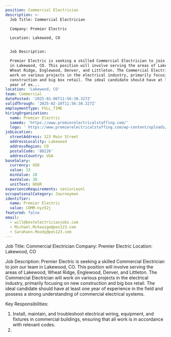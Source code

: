 ```yaml
---
position: Commercial Electrician
description: >-
  Job Title: Commercial Electrician

  Company: Premier Electric

  Location: Lakewood, CO


  Job Description:

  Premier Electric is seeking a skilled Commercial Electrician to join our team
  in Lakewood, CO. This position will involve serving the areas of Lakewood,
  Wheat Ridge, Englewood, Denver, and Littleton. The Commercial Electrician will
  work on various projects in the electrical industry, primarily focusing on new
  construction and big box retail. The ideal candidate should have at least one
  year of ex...
location: 'Lakewood, CO'
team: Commercial
datePosted: '2025-01-06T11:56:30.327Z'
validThrough: '2025-02-10T11:56:30.327Z'
employmentType: FULL_TIME
hiringOrganization:
  name: Premier Electric
  sameAs: 'https://www.premierelectricalstaffing.com/'
  logo: ' https://www.premierelectricalstaffing.com/wp-content/uploads/2020/05/Premier-Electrical-Staffing-logo.png'
jobLocation:
  streetAddress: 123 Main Street
  addressLocality: Lakewood
  addressRegion: CO
  postalCode: '80226'
  addressCountry: USA
baseSalary:
  currency: USD
  value: 33
  minValue: 28
  maxValue: 38
  unitText: HOUR
experienceRequirements: seniorLevel
occupationalCategory: Journeyman
identifier:
  name: Premier Electric
  value: COMM-nyz52j
featured: false
email:
  - will@bestelectricianjobs.com
  - Michael.Mckeaige@pes123.com
  - Sarahann.Moody@pes123.com
---
```




Job Title: Commercial Electrician
Company: Premier Electric
Location: Lakewood, CO

Job Description:
Premier Electric is seeking a skilled Commercial Electrician to join our team in Lakewood, CO. This position will involve serving the areas of Lakewood, Wheat Ridge, Englewood, Denver, and Littleton. The Commercial Electrician will work on various projects in the electrical industry, primarily focusing on new construction and big box retail. The ideal candidate should have at least one year of experience in the field and possess a strong understanding of commercial electrical systems.

Key Responsibilities:

1. Install, maintain, and troubleshoot electrical wiring, equipment, and fixtures in commercial buildings, ensuring that all work is in accordance with relevant codes.
2.
